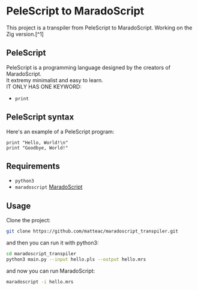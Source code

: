 # PeleScript to MaradoScript
This project is a transpiler from PeleScript to MaradoScript.
Working on the Zig version.[^1]

## PeleScript
PeleScript is a programming language designed by the creators of MaradoScript.  
It extremy minimalist and easy to learn.  
IT ONLY HAS ONE KEYWORD:
- `print`

## PeleScript syntax
Here's an example of a PeleScript program:
```pelescript
print "Hello, World!\n"
print "Goodbye, World!"
```
## Requirements
- `python3`
- `maradoscript` [MaradoScript](https://github.com/matteac/maradoscript) 

## Usage
Clone the project:
```bash
git clone https://github.com/matteac/maradoscript_transpiler.git
```
and then you can run it with python3:
```bash
cd maradoscript_transpiler
python3 main.py --input hello.pls --output hello.mrs
```
and now you can run MaradoScript:
```bash
maradoscript -i hello.mrs
```
